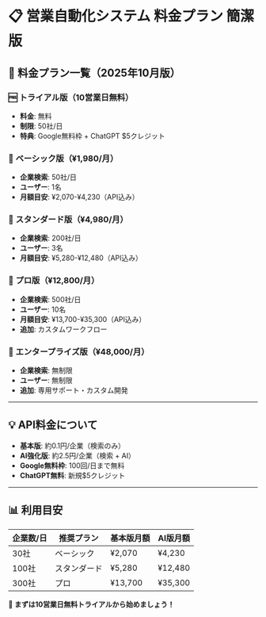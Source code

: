 # 📋 営業自動化システム 料金プラン 簡潔版

## 🎯 料金プラン一覧（2025年10月版）

### 🆓 **トライアル版**（10営業日無料）
- **料金**: 無料
- **制限**: 50社/日
- **特典**: Google無料枠 + ChatGPT $5クレジット

### 🥉 **ベーシック版**（¥1,980/月）
- **企業検索**: 50社/日
- **ユーザー**: 1名
- **月額目安**: ¥2,070-¥4,230（API込み）

### 🥈 **スタンダード版**（¥4,980/月）
- **企業検索**: 200社/日
- **ユーザー**: 3名
- **月額目安**: ¥5,280-¥12,480（API込み）

### 🥇 **プロ版**（¥12,800/月）
- **企業検索**: 500社/日
- **ユーザー**: 10名
- **月額目安**: ¥13,700-¥35,300（API込み）
- **追加**: カスタムワークフロー

### 💎 **エンタープライズ版**（¥48,000/月）
- **企業検索**: 無制限
- **ユーザー**: 無制限
- **追加**: 専用サポート・カスタム開発

---

## 💡 API料金について
- **基本版**: 約0.1円/企業（検索のみ）
- **AI強化版**: 約2.5円/企業（検索 + AI）
- **Google無料枠**: 100回/日まで無料
- **ChatGPT無料**: 新規$5クレジット

---

## 📊 利用目安

| 企業数/日 | 推奨プラン | 基本版月額 | AI版月額 |
|-----------|-----------|-----------|----------|
| 30社 | ベーシック | ¥2,070 | ¥4,230 |
| 100社 | スタンダード | ¥5,280 | ¥12,480 |
| 300社 | プロ | ¥13,700 | ¥35,300 |

**🎯 まずは10営業日無料トライアルから始めましょう！**